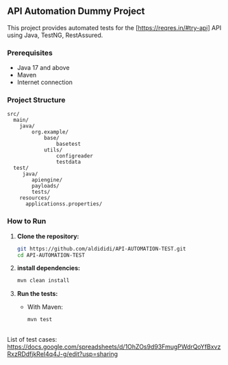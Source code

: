## API Automation Dummy Project

This project provides automated tests for the [https://reqres.in/#try-api] API using Java, TestNG, RestAssured.

### Prerequisites

- Java 17 and above
- Maven
- Internet connection 

### Project Structure

```
src/
  main/
    java/
        org.example/
            base/
                basetest
            utils/
                configreader
                testdata 
  test/
     java/
        apiengine/
        payloads/
        tests/
    resources/
      applicationss.properties/
```

### How to Run

1. **Clone the repository:**
   ```sh
   git https://github.com/aldididi/API-AUTOMATION-TEST.git
   cd API-AUTOMATION-TEST
   ```

2. **install dependencies:**
      ```sh
      mvn clean install
      ```

3. **Run the tests:**
    - With Maven:
      ```sh
      mvn test
      ```
##

##
List of test cases:
https://docs.google.com/spreadsheets/d/1OhZOs9d93FmugPWdrQoYfBxvzRxzRDdfjkReI4q4J-g/edit?usp=sharing

##
